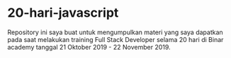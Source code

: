 # 20-hari-javascript

Repository ini saya buat untuk mengumpulkan materi yang saya dapatkan pada saat melakukan training Full Stack Developer selama 20 hari di Binar academy tanggal 21 Oktober 2019 - 22 November 2019. 
